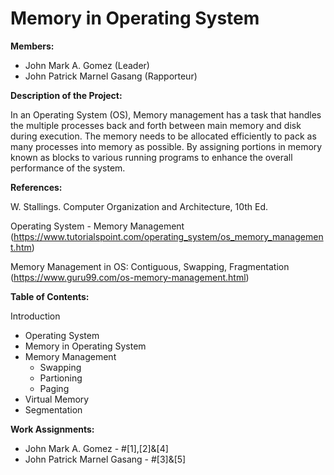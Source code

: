 # Memory in Operating System


**Members:**
* John Mark A. Gomez (Leader)
* John Patrick Marnel Gasang (Rapporteur)

**Description of the Project:**

In an Operating System (OS), Memory management has a task that handles the multiple processes back and forth between main memory and disk during execution. The memory needs to be allocated efficiently to pack as many processes into memory as possible. By assigning portions in memory known as blocks to various running programs to enhance the overall performance of the system.

**References:**

W. Stallings. Computer Organization and Architecture, 10th Ed.

Operating System - Memory Management (https://www.tutorialspoint.com/operating_system/os_memory_management.htm)

Memory Management in OS: Contiguous, Swapping, Fragmentation (https://www.guru99.com/os-memory-management.html)

**Table of Contents:** 

Introduction
* Operating System
* Memory in Operating System
* Memory Management
    * Swapping
    * Partioning
    * Paging
* Virtual Memory
* Segmentation

**Work Assignments:**
* John Mark A. Gomez - #[1],[2]&[4]
* John Patrick Marnel Gasang - #[3]&[5]
